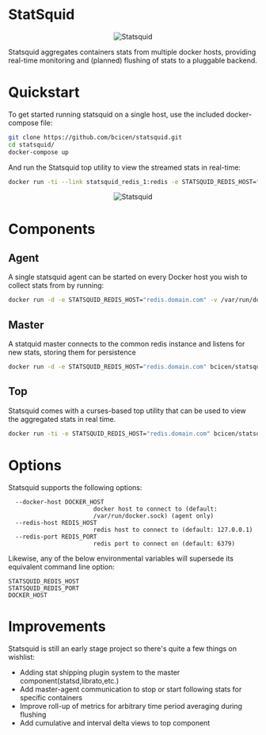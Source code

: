 # StatSquid

<p align="center">
  <img src="https://raw.githubusercontent.com/bcicen/statsquid/master/statsquid.png" alt="Statsquid"/>
</p>

Statsquid aggregates containers stats from multiple docker hosts, providing real-time monitoring and (planned) flushing of stats to a pluggable backend.

# Quickstart

To get started running statsquid on a single host, use the included docker-compose file:

```bash
git clone https://github.com/bcicen/statsquid.git
cd statsquid/
docker-compose up
```

And run the Statsquid top utility to view the streamed stats in real-time:
```bash
docker run -ti --link statsquid_redis_1:redis -e STATSQUID_REDIS_HOST="redis" bcicen/statsquid top
```

<p align="center">
  <img src="http://i.imgur.com/5OfeDhV.gif" alt="Statsquid"/>
</p>

# Components

## Agent

A single statsquid agent can be started on every Docker host you wish to collect stats from by running:
```bash
docker run -d -e STATSQUID_REDIS_HOST="redis.domain.com" -v /var/run/docker.sock:/var/run/docker.sock bcicen/statsquid agent
```

## Master

A statquid master connects to the common redis instance and listens for new stats, storing them for persistence
```bash
docker run -d -e STATSQUID_REDIS_HOST="redis.domain.com" bcicen/statsquid master
```

## Top

Statsquid comes with a curses-based top utility that can be used to view the aggregated stats in real time.
```bash
docker run -ti -e STATSQUID_REDIS_HOST="redis.domain.com" bcicen/statsquid top
```

# Options

Statsquid supports the following options:
```
  --docker-host DOCKER_HOST
                        docker host to connect to (default:
                        /var/run/docker.sock) (agent only)
  --redis-host REDIS_HOST
                        redis host to connect to (default: 127.0.0.1)
  --redis-port REDIS_PORT
                        redis port to connect on (default: 6379)
```
Likewise, any of the below environmental variables will supersede its equivalent command line option:
```
STATSQUID_REDIS_HOST
STATSQUID_REDIS_PORT
DOCKER_HOST
```

# Improvements

Statsquid is still an early stage project so there's quite a few things on wishlist:
- Adding stat shipping plugin system to the master component(statsd,librato,etc.)
- Add master-agent communication to stop or start following stats for specific containers
- Improve roll-up of metrics for arbitrary time period averaging during flushing
- Add cumulative and interval delta views to top component 
